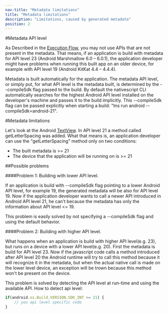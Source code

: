 ```yaml
---
nav-title: "Metadata limitations"
title: "Metadata limitations"
description: "Limitations, caused by generated metadata"
position: 2
---
```


#Metadata API level

As Described in the [Execution Flow](accessing-packages.md), you may not use APIs that are not present in the metadata. That means, if an application is build with metadata for API level 23 (Android Marshmallow 6.0 – 6.0.1), the application developer might have problems when running this built app on an older device, for example with API level 19 (Android KitKat 4.4 – 4.4.4).

Metadata is built automatically for the application. The metadata API level, or simply put, for what API level is the metadata built, is determined by the --compileSdk flag passed to the build. By default the nativescript CLI automatically searches for the highest Android API level installed on the developer's machine and passes it to the build implicitly. This --compileSdk flag can be passed explicitly when starting a build: "tns run android --compileSdk=android-21".

#Metadata limitations

Let's look at the Android [TextView](https://developer.android.com/reference/android/widget/TextView.html).
In API level 21 a method called getLetterSpacing was added. What that means is, an application developer can use the "getLetterSpacing" method only on two conditions:
* The built metadata is >= 21
* The device that the application will be running on is >= 21

##Possible problems

####Problem 1: Building with lower API level.

If an application is build with --compileSdk flag pointing to a lower Android API level, for example 19, the generated metadata will be also for API level 19. Now if the application developer wants to call a newer API introduced in Android API level 21, he can't because the metadata has only the information about API level <= 19.

This problem is easily solved by not specifying a --compileSdk flag and using the default behavior.

####Problem 2: Building with higher API level.

What happens when an application is build with higher API level(e.g. 23), but runs on a device with a lower API level(e.g. 20).
First the metadata is build for API level 23. Now if the javascript code calls a method introduced after API level 20 the Android runtime will try to call this method because it will recognize it in the metadata, but when the actual native call is made on the lower level device, an exception will be trown because this method won't be present on the device.

This problem is solved by detecting the API level at run-time and using the available API.
How to detect api level:

```javascript
if(android.os.Build.VERSION.SDK_INT >= 21) {
    // you api level specific code
}
```

